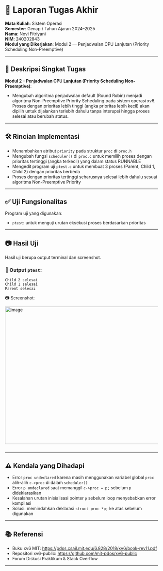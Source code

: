 # 📝 Laporan Tugas Akhir

**Mata Kuliah**: Sistem Operasi  
**Semester**: Genap / Tahun Ajaran 2024–2025  
**Nama**: Novi Fitriyani  
**NIM**: 240202843  
**Modul yang Dikerjakan**: Modul 2 — Penjadwalan CPU Lanjutan (Priority Scheduling Non-Preemptive)  

---

## 📌 Deskripsi Singkat Tugas
**Modul 2 – Penjadwalan CPU Lanjutan (Priority Scheduling Non-Preemptive)**:
- Mengubah algoritma penjadwalan default (Round Robin) menjadi algoritma Non-Preemptive Priority Scheduling pada sistem operasi xv6. Proses dengan prioritas lebih tinggi (angka prioritas lebih kecil) akan dipilih untuk dijalankan terlebih dahulu tanpa interupsi hingga proses selesai atau berubah status.
---

## 🛠️ Rincian Implementasi

- Menambahkan atribut `priority` pada struktur `proc` di `proc.h`
- Mengubah fungsi `scheduler()` di `proc.c` untuk memilih proses dengan prioritas tertinggi (angka terkecil) yang dalam status RUNNABLE
- Mengedit program uji `ptest.c` untuk membuat 3 proses (Parent, Child 1, Child 2) dengan prioritas berbeda
- Proses dengan prioritas tertinggi seharusnya selesai lebih dahulu sesuai algoritma Non-Preemptive Priority
---

## ✅ Uji Fungsionalitas
Program uji yang digunakan:
- `ptest`: untuk menguji urutan eksekusi proses berdasarkan prioritas

---

## 📷 Hasil Uji

Hasil uji berupa output terminal dan screenshot.

### 📍 Output `ptest`:

```
Child 2 selesai
Child 1 selesai
Parent selesai
```

📷 Screenshot:

<img width="977" height="452" alt="image" src="https://github.com/user-attachments/assets/02f3cabd-5c94-453d-9020-a49ba84540f4" />


```
```
---

## ⚠️ Kendala yang Dihadapi

- Error `proc undeclared` karena masih menggunakan variabel global `proc` alih-alih `c->proc` di dalam `scheduler()`
- Error `p undeclared` saat memanggil `c->proc = p;` sebelum `p` dideklarasikan
- Kesalahan urutan inisialisasi pointer `p` sebelum loop menyebabkan error kompilasi
- Solusi: memindahkan deklarasi `struct proc *p;` ke atas sebelum digunakan

---

## 📚 Referensi

- Buku xv6 MIT: https://pdos.csail.mit.edu/6.828/2018/xv6/book-rev11.pdf
- Repositori xv6-public: https://github.com/mit-pdos/xv6-public
- Forum Diskusi Praktikum & Stack Overflow

---

